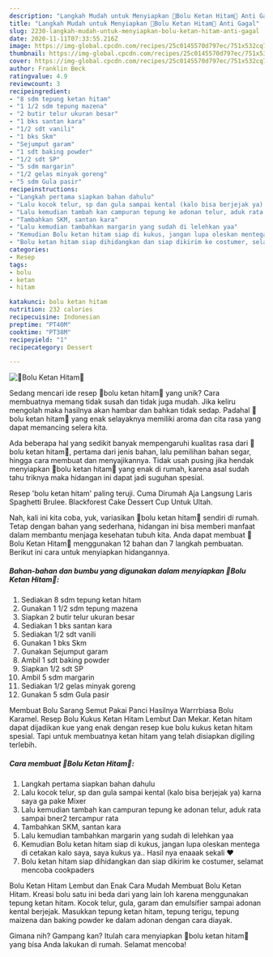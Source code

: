 ```yaml
---
description: "Langkah Mudah untuk Menyiapkan 🍮Bolu Ketan Hitam🍮 Anti Gagal"
title: "Langkah Mudah untuk Menyiapkan 🍮Bolu Ketan Hitam🍮 Anti Gagal"
slug: 2230-langkah-mudah-untuk-menyiapkan-bolu-ketan-hitam-anti-gagal
date: 2020-11-11T07:33:55.216Z
image: https://img-global.cpcdn.com/recipes/25c0145570d797ec/751x532cq70/🍮bolu-ketan-hitam🍮-foto-resep-utama.jpg
thumbnail: https://img-global.cpcdn.com/recipes/25c0145570d797ec/751x532cq70/🍮bolu-ketan-hitam🍮-foto-resep-utama.jpg
cover: https://img-global.cpcdn.com/recipes/25c0145570d797ec/751x532cq70/🍮bolu-ketan-hitam🍮-foto-resep-utama.jpg
author: Franklin Beck
ratingvalue: 4.9
reviewcount: 3
recipeingredient:
- "8 sdm tepung ketan hitam"
- "1 1/2 sdm tepung mazena"
- "2 butir telur ukuran besar"
- "1 bks santan kara"
- "1/2 sdt vanili"
- "1 bks Skm"
- "Sejumput garam"
- "1 sdt baking powder"
- "1/2 sdt SP"
- "5 sdm margarin"
- "1/2 gelas minyak goreng"
- "5 sdm Gula pasir"
recipeinstructions:
- "Langkah pertama siapkan bahan dahulu"
- "Lalu kocok telur, sp dan gula sampai kental (kalo bisa berjejak ya) karna saya ga pake Mixer"
- "Lalu kemudian tambah kan campuran tepung ke adonan telur, aduk rata sampai bner2 tercampur rata"
- "Tambahkan SKM, santan kara"
- "Lalu kemudian tambahkan margarin yang sudah di lelehkan yaa"
- "Kemudian Bolu ketan hitam siap di kukus, jangan lupa oleskan mentega di cetakan kalo saya, saya kukus ya.. Hasil nya enaaak sekali ❤️"
- "Bolu ketan hitam siap dihidangkan dan siap dikirim ke costumer, selamat mencoba cookpaders"
categories:
- Resep
tags:
- bolu
- ketan
- hitam

katakunci: bolu ketan hitam 
nutrition: 232 calories
recipecuisine: Indonesian
preptime: "PT40M"
cooktime: "PT38M"
recipeyield: "1"
recipecategory: Dessert

---
```



![🍮Bolu Ketan Hitam🍮](https://img-global.cpcdn.com/recipes/25c0145570d797ec/751x532cq70/🍮bolu-ketan-hitam🍮-foto-resep-utama.jpg)

Sedang mencari ide resep 🍮bolu ketan hitam🍮 yang unik? Cara membuatnya memang tidak susah dan tidak juga mudah. Jika keliru mengolah maka hasilnya akan hambar dan bahkan tidak sedap. Padahal 🍮bolu ketan hitam🍮 yang enak selayaknya memiliki aroma dan cita rasa yang dapat memancing selera kita.

Ada beberapa hal yang sedikit banyak mempengaruhi kualitas rasa dari 🍮bolu ketan hitam🍮, pertama dari jenis bahan, lalu pemilihan bahan segar, hingga cara membuat dan menyajikannya. Tidak usah pusing jika hendak menyiapkan 🍮bolu ketan hitam🍮 yang enak di rumah, karena asal sudah tahu triknya maka hidangan ini dapat jadi suguhan spesial.

Resep &#39;bolu ketan hitam&#39; paling teruji. Cuma Dirumah Aja Langsung Laris Spaghetti Brulee. Blackforest Cake Dessert Cup Untuk Ultah.


Nah, kali ini kita coba, yuk, variasikan 🍮bolu ketan hitam🍮 sendiri di rumah. Tetap dengan bahan yang sederhana, hidangan ini bisa memberi manfaat dalam membantu menjaga kesehatan tubuh kita. Anda dapat membuat 🍮Bolu Ketan Hitam🍮 menggunakan 12 bahan dan 7 langkah pembuatan. Berikut ini cara untuk menyiapkan hidangannya.

<!--inarticleads1-->

##### Bahan-bahan dan bumbu yang digunakan dalam menyiapkan 🍮Bolu Ketan Hitam🍮:

1. Sediakan 8 sdm tepung ketan hitam
1. Gunakan 1 1/2 sdm tepung mazena
1. Siapkan 2 butir telur ukuran besar
1. Sediakan 1 bks santan kara
1. Sediakan 1/2 sdt vanili
1. Gunakan 1 bks Skm
1. Gunakan Sejumput garam
1. Ambil 1 sdt baking powder
1. Siapkan 1/2 sdt SP
1. Ambil 5 sdm margarin
1. Sediakan 1/2 gelas minyak goreng
1. Gunakan 5 sdm Gula pasir


Membuat Bolu Sarang Semut Pakai Panci Hasilnya Warrrbiasa Bolu Karamel. Resep Bolu Kukus Ketan Hitam Lembut Dan Mekar. Ketan hitam dapat dijadikan kue yang enak dengan resep kue bolu kukus ketan hitam spesial. Tapi untuk membuatnya ketan hitam yang telah disiapkan digiling terlebih. 

<!--inarticleads2-->

##### Cara membuat 🍮Bolu Ketan Hitam🍮:

1. Langkah pertama siapkan bahan dahulu
1. Lalu kocok telur, sp dan gula sampai kental (kalo bisa berjejak ya) karna saya ga pake Mixer
1. Lalu kemudian tambah kan campuran tepung ke adonan telur, aduk rata sampai bner2 tercampur rata
1. Tambahkan SKM, santan kara
1. Lalu kemudian tambahkan margarin yang sudah di lelehkan yaa
1. Kemudian Bolu ketan hitam siap di kukus, jangan lupa oleskan mentega di cetakan kalo saya, saya kukus ya.. Hasil nya enaaak sekali ❤️
1. Bolu ketan hitam siap dihidangkan dan siap dikirim ke costumer, selamat mencoba cookpaders


Bolu Ketan Hitam Lembut dan Enak Cara Mudah Membuat Bolu Ketan Hitam. Kreasi bolu satu ini beda dari yang lain loh karena menggunakan tepung ketan hitam. Kocok telur, gula, garam dan emulsifier sampai adonan kental berjejak. Masukkan tepung ketan hitam, tepung terigu, tepung maizena dan baking powder ke dalam adonan dengan cara diayak. 

Gimana nih? Gampang kan? Itulah cara menyiapkan 🍮bolu ketan hitam🍮 yang bisa Anda lakukan di rumah. Selamat mencoba!
